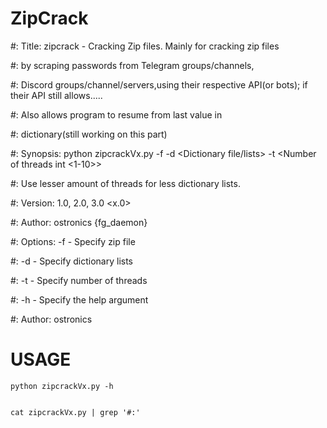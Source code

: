 # ZipCrack

#:  Title: zipcrack - Cracking Zip files. Mainly for cracking zip files 

#:                   by scraping passwords from Telegram groups/channels, 

#:                  Discord groups/channel/servers,using their respective API(or bots); if their API still allows.....

#:                  Also allows program to resume from last value in 

#:                  dictionary(still working on this part)

#:  Synopsis:   python zipcrackVx.py -f <password locked zip file> -d <Dictionary file/lists> -t <Number of threads int <1-10>>

#:  Use lesser amount of threads for less dictionary lists.

#:  Version:    1.0, 2.0, 3.0 <x.0>

#:  Author: ostronics {fg_daemon}

#:  Options:    -f - Specify zip file

#:              -d - Specify dictionary lists

#:              -t - Specify number of threads

#:              -h - Specify the help argument

#:  Author:     ostronics

# USAGE
  
    python zipcrackVx.py -h    
  
    
    cat zipcrackVx.py | grep '#:'
